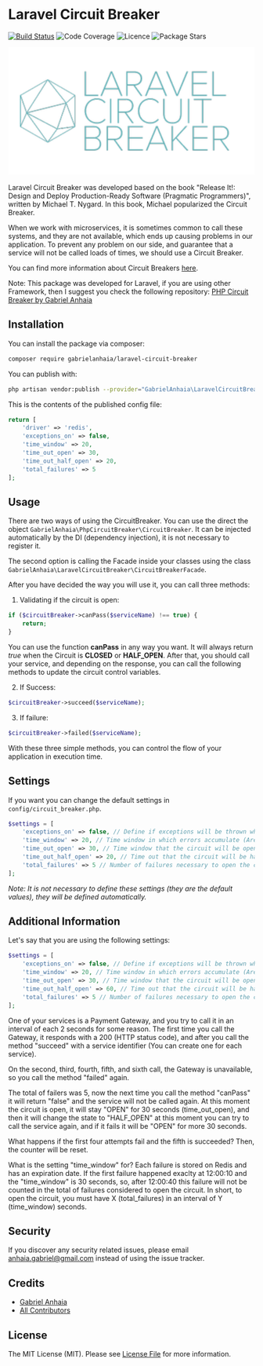 # Laravel Circuit Breaker

[![Build Status](https://travis-ci.com/gabrielanhaia/php-circuit-breaker.svg?branch=master)](https://travis-ci.com/gabrielanhaia/php-circuit-breaker)
![Code Coverage](https://img.shields.io/badge/coverage-100%25-green)
![Licence](https://img.shields.io/badge/licence-MIT-blue)
![Package Stars](https://img.shields.io/badge/stars-%E2%98%85%E2%98%85%E2%98%85%E2%98%85%E2%98%85-yellow)

![Logo - Laravel Circuit Breaker](logo.png)

Laravel Circuit Breaker was developed based on the book "Release It!: Design and Deploy Production-Ready Software (Pragmatic Programmers)", written by Michael T. Nygard.
In this book, Michael popularized the Circuit Breaker.

When we work with microservices, it is sometimes common to call these systems, and they are not available, which ends up causing problems in our application. To prevent any problem on our side, and guarantee that a service will not be called loads of times, we should use a Circuit Breaker.

You can find more information about Circuit Breakers [here](https://martinfowler.com/bliki/CircuitBreaker.html).

Note: This package was developed for Laravel, if you are using other Framework, then I suggest you check the following repository: [PHP Circuit Breaker by Gabriel Anhaia](https://github.com/gabrielanhaia/php-circuit-breaker)

## Installation

You can install the package via composer:

```bash
composer require gabrielanhaia/laravel-circuit-breaker
```

You can publish with:

```bash
php artisan vendor:publish --provider="GabrielAnhaia\LaravelCircuitBreaker\Providers\CircuitBreakerServiceProvider"
```


This is the contents of the published config file:

```php
return [
    'driver' => 'redis',
    'exceptions_on' => false,
    'time_window' => 20,
    'time_out_open' => 30,
    'time_out_half_open' => 20,
    'total_failures' => 5
];
```

## Usage

There are two ways of using the CircuitBreaker. You can use the direct the object `GabrielAnhaia\PhpCircuitBreaker\CircuitBreaker`. It can be injected automatically by the DI (dependency injection), it is not necessary to register it.

The second option is calling the Facade inside your classes using the class `GabrielAnhaia\LaravelCircuitBreaker\CircuitBreakerFacade`.

After you have decided the way you will use it, you can call three methods:

1. Validating if the circuit is open:

```php
if ($circuitBreaker->canPass($serviceName) !== true) {
    return;
}
```

You can use the function **canPass** in any way you want. It will always return *true* when the Circuit is **CLOSED** or **HALF_OPEN**.
After that, you should call your service, and depending on the response, you can call the following methods to update the circuit control variables.

2. If Success:
```php
$circuitBreaker->succeed($serviceName);
```

3. If failure:
```php
$circuitBreaker->failed($serviceName);
```

With these three simple methods, you can control the flow of your application in execution time. 

## Settings

If you want you can change the default settings in `config/circuit_breaker.php`.

```php
$settings = [
    'exceptions_on' => false, // Define if exceptions will be thrown when the circuit is open.
    'time_window' => 20, // Time window in which errors accumulate (Are being accounted for in total).
    'time_out_open' => 30, // Time window that the circuit will be opened (If opened).
    'time_out_half_open' => 20, // Time out that the circuit will be half-open.
    'total_failures' => 5 // Number of failures necessary to open the circuit.
];
```

*Note: It is not necessary to define these settings (they are the default values), they will be defined automatically.*

## Additional Information

Let's say that you are using the following settings:

```php
$settings = [
    'exceptions_on' => false, // Define if exceptions will be thrown when the circuit is open.
    'time_window' => 20, // Time window in which errors accumulate (Are being accounted for in total).
    'time_out_open' => 30, // Time window that the circuit will be opened (If opened).
    'time_out_half_open' => 60, // Time out that the circuit will be half-open.
    'total_failures' => 5 // Number of failures necessary to open the circuit.
];
```

One of your services is a Payment Gateway, and you try to call it in an interval of each 2 seconds for some reason.
The first time you call the Gateway, it responds with a 200 (HTTP status code), and after you call the method "succeed" with a service identifier (You can create one for each service).

On the second, third, fourth, fifth, and sixth call, the Gateway is unavailable, so you call the method "failed" again.

The total of failers was 5, now the next time you call the method "canPass" it will return "false" and the service will not be called again.
At this moment the circuit is open, it will stay "OPEN" for 30 seconds (time_out_open), and then it will change the state to "HALF_OPEN" at this moment you can try to call the service again, and if it fails it will be "OPEN" for more 30 seconds.

What happens if the first four attempts fail and the fifth is succeeded?
Then, the counter will be reset.

What is the setting "time_window" for?
Each failure is stored on Redis and has an expiration date. 
If the first failure happened exaclty at 12:00:10 and the "time_window" is 30 seconds, so, after 12:00:40 this failure will not be counted in the total of failures considered to open the circuit.
In short, to open the circuit, you must have X (total_failures) in an interval of Y (time_window) seconds.

## Security

If you discover any security related issues, please email anhaia.gabriel@gmail.com instead of using the issue tracker.

## Credits

- [Gabriel Anhaia](https://github.com/gabrielanhaia)
- [All Contributors](../../contributors)

## License

The MIT License (MIT). Please see [License File](LICENSE.md) for more information.